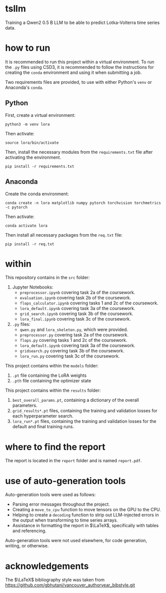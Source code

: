 # tsllm
Training a Qwen2 0.5 B LLM to be able to predict Lotka-Volterra time series data.

# how to run
It is recommended to run this project within a virtual environment. To run the `.py` files using CSD3, it is recommended to follow the instructions for creating the `conda` environment and using it when submitting a job.

Two requirements files are provided, to use with either Python's `venv` or Anaconda's `conda`.

## Python
First, create a virtual environment:
```
python3 -m venv lora
```
Then activate:
```
source lora/bin/activate
```
Then, install the necessary modules from the `requirements.txt` file after activating the environment.
```
pip install -r requirements.txt
```

## Anaconda
Create the conda environment:
```
conda create -n lora matplotlib numpy pytorch torchvision torchmetrics -c pytorch 
```
Then activate:
```
conda activate lora
```
Then install all necessary packages from the `req.txt` file:
```
pip install -r req.txt
```

# within
This repository contains in the `src` folder:
1. Jupyter Notebooks:
    - `preprocessor.ipynb` covering task 2a of the coursework.
    - `evaluation.ipynb` covering task 2b of the coursework.
    - `flops_calculator.ipynb` covering tasks 1 and 2c of the coursework.
    - `lora_default.ipynb` covering task 3a of the coursework.
    - `grid_search.ipynb` covering task 3b of the coursework.
    - `lora_final.ipynb` covering task 3c of the coursework.
2. `.py` files:
    - `qwen.py` and `lora_skeleton.py`, which were provided.
    - `preprocessor.py` covering task 2a of the coursework.
    - `flops.py` covering tasks 1 and 2c of the coursework.
    - `lora_default.ipynb` covering task 3a of the coursework.
    - `gridsearch.py` covering task 3b of the coursework.
    - `lora_run.py` covering task 3c of the coursework.

This project contains within the `models` folder:
1. `.pt` file containing the LoRA weights
2. `.pth` file containing the optimizer state

This project contains within the `results` folder:
1. `best_overall_params.pt`, containing a dictionary of the overall parameters.
2. `grid_results*.pt` files, containing the training and validation losses for each hyperparameter search.
3. `lora_run*.pt` files, containing the training and validation losses for the default and final training runs.


# where to find the report
The report is located in the `report` folder and is named `report.pdf`.

# use of auto-generation tools

Auto-generation tools were used as follows:
- Parsing error messages throughout the project.
- Creating a `move_to_cpu` function to move tensors on the GPU to the CPU.
- Helping to create a `decoding` function to strip out LLM-injected errors in the output when transforming to time series arrays.
- Assistance in formatting the report in $\LaTeX$, specifically with tables and referencing.

Auto-generation tools were not used elsewhere, for code generation, writing, or otherwise.

# acknowledgements

The $\LaTeX$ bibliography style was taken from https://github.com/gbhutani/vancouver_authoryear_bibstyle.git
